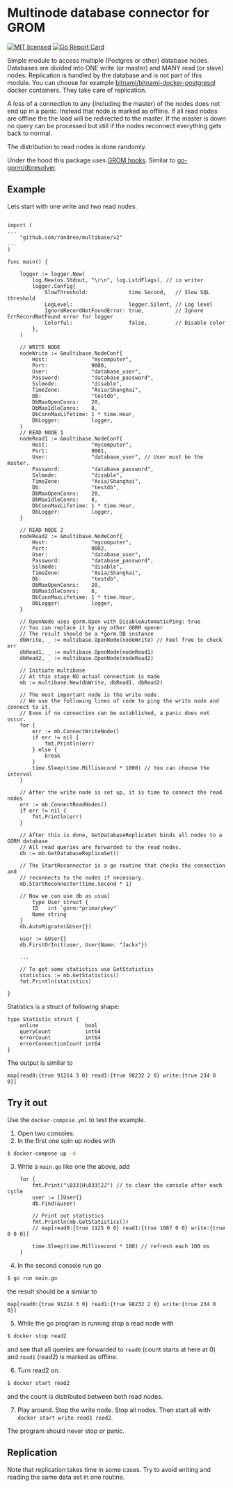 # Multinode database connector for GROM

[![MIT licensed][1]][2] [![Go Report Card][3]][4]


[1]: https://img.shields.io/badge/license-MIT-blue.svg
[2]: LICENSE
[3]: https://goreportcard.com/badge/github.com/randree/multibase/v2
[4]: https://goreportcard.com/report/github.com/randree/multibase/v2

Simple module to access multiple (Postgres or other) database nodes. Databases are divided into ONE write (or master) and MANY read (or slave) nodes. Replication is handled by the database and is not part of this module. You can choose for example [bitnami/bitnami-docker-postgresql](https://github.com/bitnami/bitnami-docker-postgresql) docker containers. They take care of replication.

A loss of a connection to any (including the master) of the nodes does not end up in a panic. Instead that node is marked as offline. If all read nodes are offline the the load will be redirected to the master. If the master is down no query can be processed but still if the nodes reconnect everything gets back to normal.

The distribution to read nodes is done randomly. 

Under the hood this package uses [GROM hooks](https://gorm.io/docs/hooks.html). Similar to [go-gorm/dbresolver](https://github.com/go-gorm/dbresolver).

## Example

Lets start with one write and two read nodes.

```golang

import (
...
	"github.com/randree/multibase/v2"
...
)

func main() {

	logger := logger.New(
		log.New(os.Stdout, "\r\n", log.LstdFlags), // io writer
		logger.Config{
			SlowThreshold:             time.Second,   // Slow SQL threshold
			LogLevel:                  logger.Silent, // Log level
			IgnoreRecordNotFoundError: true,          // Ignore ErrRecordNotFound error for logger
			Colorful:                  false,         // Disable color
		},
	)

	// WRITE NODE
	nodeWrite := &multibase.NodeConf{
		Host:              "mycomputer",
		Port:              9000,
		User:              "database_user",
		Password:          "database_password",
		Sslmode:           "disable",
		TimeZone:		   "Asia/Shanghai",
		Db:                "testdb",
		DbMaxOpenConns:    20,
		DbMaxIdleConns:    8,
		DbConnMaxLifetime: 1 * time.Hour,
		DbLogger:          logger,
	}
	// READ NODE 1
	nodeRead1 := &multibase.NodeConf{
		Host:              "mycomputer",
		Port:              9001,
		User:              "database_user", // User must be the master.
		Password:          "database_password",
		Sslmode:           "disable",
		TimeZone:		   "Asia/Shanghai",
		Db:                "testdb",
		DbMaxOpenConns:    20,
		DbMaxIdleConns:    8,
		DbConnMaxLifetime: 1 * time.Hour,
		DbLogger:          logger,
	}

	// READ NODE 2
	nodeRead2 := &multibase.NodeConf{
		Host:              "mycomputer",
		Port:              9002,
		User:              "database_user",
		Password:          "database_password",
		Sslmode:           "disable",
		TimeZone:		   "Asia/Shanghai",
		Db:                "testdb",
		DbMaxOpenConns:    20,
		DbMaxIdleConns:    8,
		DbConnMaxLifetime: 1 * time.Hour,
		DbLogger:          logger,
	}

	// OpenNode uses gorm.Open with DisableAutomaticPing: true
	// You can replace it by any other GORM opener
	// The result should be a *gorm.DB instance
	dbWrite, _ := multibase.OpenNode(nodeWrite) // Feel free to check err
	dbRead1, _ := multibase.OpenNode(nodeRead1)
	dbRead2, _ := multibase.OpenNode(nodeRead2)

	// Initiate multibase
	// At this stage NO actual connection is made
	mb := multibase.New(dbWrite, dbRead1, dbRead2)

	// The most important node is the write node.
	// We use the following lines of code to ping the write node and connect to it.
	// Even if no connection can be established, a panic does not occur.
	for {
		err := mb.ConnectWriteNode()
		if err != nil {
			fmt.Println(err)
		} else {
			break
		}
		time.Sleep(time.Millisecond * 1000) // You can choose the interval
	}

	// After the write node is set up, it is time to connect the read nodes
	err := mb.ConnectReadNodes()
	if err != nil {
		fmt.Println(err)
	}

	// After this is done, GetDatabaseReplicaSet binds all nodes to a GORM database
	// All read queries are forwarded to the read nodes.
	db := mb.GetDatabaseReplicaSet()

	// The StartReconnector is a go routine that checks the connection and 
	// reconnects to the nodes if necessary.
	mb.StartReconnector(time.Second * 1)

	// Now we can use db as usual
		type User struct {
		ID   int `gorm:"primarykey"`
		Name string
	}
	db.AutoMigrate(&User{})

	user := &User{}
	db.FirstOrInit(user, User{Name: "Jackx"})

	...

	// To get some statistics use GetStatistics
	statistics := mb.GetStatistics()
	fmt.Println(statistics)

}

```
Statistics is a struct of following shape:
```golang
type Statistic struct {
	online               bool
	queryCount           int64
	errorCount           int64
	errorConnectionCount int64
}
```
The output is similar to 
```
map[read0:{true 91214 3 0} read1:{true 98232 2 0} write:{true 234 0 0}]
```


## Try it out

Use the `docker-compose.yml` to test the example.

1. Open two consoles.  
2. In the first one spin up nodes with
```bash
$ docker-compose up -d
```
3. Write a `main.go` like one the above, add
```golang
	for {
		fmt.Print("\033[H\033[2J") // to clear the console after each cycle
		user := []User{}
		db.Find(&user)

		// Print out statistics
		fmt.Println(mb.GetStatistics())
		// map[read0:{true 1125 0 0} read1:{true 1087 0 0} write:{true 0 0 0}]

		time.Sleep(time.Millisecond * 100) // refresh each 100 ms
	}
``` 
4. In the second console run go
```bash
$ go run main.go
```
the result should be a similar to 
```
map[read0:{true 91214 3 0} read1:{true 98232 2 0} write:{true 234 0 0}]
```
5. While the go program is running stop a read node with
```bash
$ docker stop read2
```
and see that all queries are forwarded to `read0` (count starts at here at 0) and `read1` (read2) is marked as offline.

6. Turn read2 on.
```bash
$ docker start read2
```
and the count is distributed between both read nodes.

7. Play around. Stop the write node. Stop all nodes. Then start all with `docker start write read1 read2`.

The program should never stop or panic.

## Replication

Note that replication takes time in some cases. Try to avoid writing and reading the same data set in one routine.
